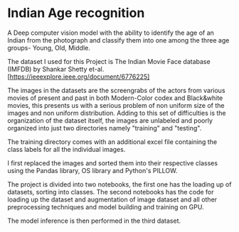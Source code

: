 
# Indian Age recognition
 A Deep computer vision model with the ability to identify the age of an Indian from the photograph and classify them into one among the three age groups- Young, Old, Middle.

The dataset I used for this Project is The Indian Movie Face database (IMFDB) by Shankar Shetty et-al.[https://ieeexplore.ieee.org/document/6776225]

The images in the datasets are the screengrabs of the actors from various movies of present and past in both Modern-Color codex and Black&white movies, this presents us with a serious problem of non uniform size of the images and non uniform distribution. Adding to this set of difficulties is the organization of the dataset itself, the images are unlabeled and poorly organized into just two directories namely "training" and "testing".

The training directory comes with an additional excel file containing the class labels for all the individual images.

I first replaced the images and sorted them into their respective classes using the Pandas library, OS library and Python's PILLOW.

The project is divided into two notebooks, the first one has the loading up of datasets, sorting into classes.
The second notebooks has the code for loading up the dataset and augmentation of image dataset and all other preprocessing techniques and model building and training on GPU.

The model inference is then performed in the third dataset.
